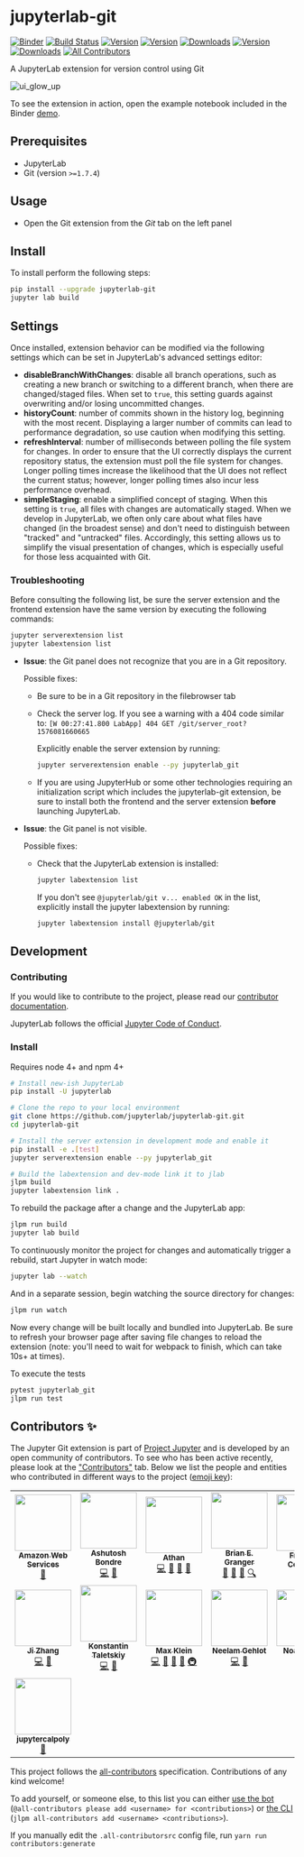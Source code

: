 # jupyterlab-git

[![Binder](https://mybinder.org/badge_logo.svg)](https://mybinder.org/v2/gh/jupyterlab/jupyterlab-git/master?urlpath=lab/tree/examples/demo.ipynb) [![Build Status](https://travis-ci.org/jupyterlab/jupyterlab-git.svg?branch=master)](https://travis-ci.org/jupyterlab/jupyterlab-git) [![Version](https://img.shields.io/npm/v/@jupyterlab/git.svg)](https://www.npmjs.com/package/@jupyterlab/git) [![Version](https://img.shields.io/pypi/v/jupyterlab-git.svg)](https://pypi.org/project/jupyterlab-git/) [![Downloads](https://img.shields.io/npm/dm/@jupyterlab/git.svg)](https://www.npmjs.com/package/@jupyterlab/git) [![Version](https://img.shields.io/conda/vn/conda-forge/jupyterlab-git.svg)](https://anaconda.org/conda-forge/jupyterlab-git) [![Downloads](https://img.shields.io/conda/dn/conda-forge/jupyterlab-git.svg)](https://anaconda.org/conda-forge/jupyterlab-git)<!-- ALL-CONTRIBUTORS-BADGE:START - Do not remove or modify this section -->
[![All Contributors](https://img.shields.io/badge/all_contributors-15-orange.svg?style=flat-square)](#contributors-)

<!-- ALL-CONTRIBUTORS-BADGE:END -->

A JupyterLab extension for version control using Git

![ui_glow_up](./docs/figs/demo-0-10-0.gif)

To see the extension in action, open the example notebook included in the Binder [demo](https://mybinder.org/v2/gh/jupyterlab/jupyterlab-git/master?urlpath=lab/tree/examples/demo.ipynb).

## Prerequisites

- JupyterLab
- Git (version `>=1.7.4`)

## Usage

- Open the Git extension from the _Git_ tab on the left panel

## Install

To install perform the following steps:

```bash
pip install --upgrade jupyterlab-git
jupyter lab build
```

## Settings

Once installed, extension behavior can be modified via the following settings which can be set in JupyterLab's advanced settings editor:

- **disableBranchWithChanges**: disable all branch operations, such as creating a new branch or switching to a different branch, when there are changed/staged files. When set to `true`, this setting guards against overwriting and/or losing uncommitted changes.
- **historyCount**: number of commits shown in the history log, beginning with the most recent. Displaying a larger number of commits can lead to performance degradation, so use caution when modifying this setting.
- **refreshInterval**: number of milliseconds between polling the file system for changes. In order to ensure that the UI correctly displays the current repository status, the extension must poll the file system for changes. Longer polling times increase the likelihood that the UI does not reflect the current status; however, longer polling times also incur less performance overhead.
- **simpleStaging**: enable a simplified concept of staging. When this setting is `true`, all files with changes are automatically staged. When we develop in JupyterLab, we often only care about what files have changed (in the broadest sense) and don't need to distinguish between "tracked" and "untracked" files. Accordingly, this setting allows us to simplify the visual presentation of changes, which is especially useful for those less acquainted with Git.

### Troubleshooting

Before consulting the following list, be sure the server extension and the frontend extension have the same version by executing the following commands:

```bash
jupyter serverextension list
jupyter labextension list
```

- **Issue**: the Git panel does not recognize that you are in a Git repository.

  Possible fixes:

  - Be sure to be in a Git repository in the filebrowser tab

  - Check the server log. If you see a warning with a 404 code similar to:
    `[W 00:27:41.800 LabApp] 404 GET /git/server_root?1576081660665`

    Explicitly enable the server extension by running:

    ```bash
    jupyter serverextension enable --py jupyterlab_git
    ```

  - If you are using JupyterHub or some other technologies requiring an initialization script which includes the jupyterlab-git extension, be sure to install both the frontend and the server extension **before** launching JupyterLab.

- **Issue**: the Git panel is not visible.

  Possible fixes:

  - Check that the JupyterLab extension is installed:

    ```bash
    jupyter labextension list
    ```

    If you don't see `@jupyterlab/git v... enabled OK` in the list, explicitly install the jupyter labextension by running:

    ```bash
    jupyter labextension install @jupyterlab/git
    ```

## Development

### Contributing

If you would like to contribute to the project, please read our [contributor documentation](https://github.com/jupyterlab/jupyterlab/blob/master/CONTRIBUTING.md).

JupyterLab follows the official [Jupyter Code of Conduct](https://github.com/jupyter/governance/blob/master/conduct/code_of_conduct.md).

### Install

Requires node 4+ and npm 4+

```bash
# Install new-ish JupyterLab
pip install -U jupyterlab

# Clone the repo to your local environment
git clone https://github.com/jupyterlab/jupyterlab-git.git
cd jupyterlab-git

# Install the server extension in development mode and enable it
pip install -e .[test]
jupyter serverextension enable --py jupyterlab_git

# Build the labextension and dev-mode link it to jlab
jlpm build
jupyter labextension link .
```

To rebuild the package after a change and the JupyterLab app:

```bash
jlpm run build
jupyter lab build
```

To continuously monitor the project for changes and automatically trigger a rebuild, start Jupyter in watch mode:

```bash
jupyter lab --watch
```

And in a separate session, begin watching the source directory for changes:

```bash
jlpm run watch
```

Now every change will be built locally and bundled into JupyterLab. Be sure to refresh your browser page after saving file changes to reload the extension (note: you'll need to wait for webpack to finish, which can take 10s+ at times).

To execute the tests

```bash
pytest jupyterlab_git
jlpm run test
```

## Contributors ✨

The Jupyter Git extension is part of [Project Jupyter](http://jupyter.org/) and is developed by an open community of contributors. To see who has been active recently, please look at the ["Contributors"](https://github.com/jupyterlab/jupyterlab-git/graphs/contributors) tab. Below we list the people and entities who contributed in different ways to the project ([emoji key](https://allcontributors.org/docs/en/emoji-key)):

<!-- ALL-CONTRIBUTORS-LIST:START - Do not remove or modify this section -->
<!-- prettier-ignore-start -->
<!-- markdownlint-disable -->
<table>
  <tr>
    <td align="center"><a href="https://amazon.com/aws"><img src="https://avatars3.githubusercontent.com/u/2232217?v=4" width="100px;" alt=""/><br /><sub><b>Amazon Web Services</b></sub></a><br /><a href="#financial-aws" title="">🤝</a></td>
    <td align="center"><a href="https://github.com/ashutoshbondre"><img src="https://avatars0.githubusercontent.com/u/13174154?v=4" width="100px;" alt=""/><br /><sub><b>Ashutosh Bondre</b></sub></a><br /><a href="https://github.com/jupyterlab/jupyterlab-git/commits?author=ashutoshbondre" title="Code">💻</a> <a href="https://github.com/jupyterlab/jupyterlab-git/pulls?q=is%3Apr+reviewed-by%3Aashutoshbondre" title="Reviewed Pull Requests">👀</a></td>
    <td align="center"><a href="https://github.com/stdlib-js/stdlib"><img src="https://avatars0.githubusercontent.com/u/2643044?v=4" width="100px;" alt=""/><br /><sub><b>Athan</b></sub></a><br /><a href="https://github.com/jupyterlab/jupyterlab-git/commits?author=kgryte" title="Code">💻</a> <a href="https://github.com/jupyterlab/jupyterlab-git/pulls?q=is%3Apr+reviewed-by%3Akgryte" title="Reviewed Pull Requests">👀</a> <a href="#projectManagement-kgryte" title="Project Management">📆</a> <a href="#design-kgryte" title="Design">🎨</a></td>
    <td align="center"><a href="https://github.com/ellisonbg"><img src="https://avatars3.githubusercontent.com/u/27600?v=4" width="100px;" alt=""/><br /><sub><b>Brian E. Granger</b></sub></a><br /><a href="#projectManagement-ellisonbg" title="Project Management">📆</a> <a href="#design-ellisonbg" title="Design">🎨</a> <a href="#ideas-ellisonbg" title="Ideas, Planning, & Feedback">🤔</a> <a href="#fundingFinding-ellisonbg" title="Funding Finding">🔍</a></td>
    <td align="center"><a href="https://github.com/fcollonval"><img src="https://avatars1.githubusercontent.com/u/8435071?v=4" width="100px;" alt=""/><br /><sub><b>Frédéric Collonval</b></sub></a><br /><a href="#maintenance-fcollonval" title="Maintenance">🚧</a></td>
    <td align="center"><a href="https://github.com/hzarea"><img src="https://avatars1.githubusercontent.com/u/27518229?v=4" width="100px;" alt=""/><br /><sub><b>Hana Zarea</b></sub></a><br /><a href="https://github.com/jupyterlab/jupyterlab-git/commits?author=hzarea" title="Code">💻</a> <a href="https://github.com/jupyterlab/jupyterlab-git/pulls?q=is%3Apr+reviewed-by%3Ahzarea" title="Reviewed Pull Requests">👀</a></td>
    <td align="center"><a href="https://github.com/jaipreet-s"><img src="https://avatars1.githubusercontent.com/u/43826141?v=4" width="100px;" alt=""/><br /><sub><b>Jaipreet Singh</b></sub></a><br /><a href="#projectManagement-jaipreet-s" title="Project Management">📆</a> <a href="https://github.com/jupyterlab/jupyterlab-git/pulls?q=is%3Apr+reviewed-by%3Ajaipreet-s" title="Reviewed Pull Requests">👀</a> <a href="https://github.com/jupyterlab/jupyterlab-git/commits?author=jaipreet-s" title="Code">💻</a> <a href="#design-jaipreet-s" title="Design">🎨</a></td>
  </tr>
  <tr>
    <td align="center"><a href="https://github.com/zzhangjii"><img src="https://avatars3.githubusercontent.com/u/11495372?v=4" width="100px;" alt=""/><br /><sub><b>Ji Zhang</b></sub></a><br /><a href="https://github.com/jupyterlab/jupyterlab-git/commits?author=zzhangjii" title="Code">💻</a> <a href="https://github.com/jupyterlab/jupyterlab-git/pulls?q=is%3Apr+reviewed-by%3Azzhangjii" title="Reviewed Pull Requests">👀</a></td>
    <td align="center"><a href="http://taletskiy.com"><img src="https://avatars0.githubusercontent.com/u/8834829?v=4" width="100px;" alt=""/><br /><sub><b>Konstantin Taletskiy</b></sub></a><br /><a href="https://github.com/jupyterlab/jupyterlab-git/commits?author=ktaletsk" title="Code">💻</a> <a href="https://github.com/jupyterlab/jupyterlab-git/pulls?q=is%3Apr+reviewed-by%3Aktaletsk" title="Reviewed Pull Requests">👀</a></td>
    <td align="center"><a href="https://www.linkedin.com/in/max-klein-b514419"><img src="https://avatars2.githubusercontent.com/u/2263641?v=4" width="100px;" alt=""/><br /><sub><b>Max Klein</b></sub></a><br /><a href="https://github.com/jupyterlab/jupyterlab-git/commits?author=telamonian" title="Code">💻</a> <a href="https://github.com/jupyterlab/jupyterlab-git/pulls?q=is%3Apr+reviewed-by%3Atelamonian" title="Reviewed Pull Requests">👀</a> <a href="#projectManagement-telamonian" title="Project Management">📆</a> <a href="#design-telamonian" title="Design">🎨</a> <a href="#infra-telamonian" title="Infrastructure (Hosting, Build-Tools, etc)">🚇</a></td>
    <td align="center"><a href="https://github.com/neelamgehlot"><img src="https://avatars2.githubusercontent.com/u/15882916?v=4" width="100px;" alt=""/><br /><sub><b>Neelam Gehlot</b></sub></a><br /><a href="https://github.com/jupyterlab/jupyterlab-git/commits?author=neelamgehlot" title="Code">💻</a> <a href="https://github.com/jupyterlab/jupyterlab-git/pulls?q=is%3Apr+reviewed-by%3Aneelamgehlot" title="Reviewed Pull Requests">👀</a></td>
    <td align="center"><a href="http://noahstapp.com/"><img src="https://avatars0.githubusercontent.com/u/30483654?v=4" width="100px;" alt=""/><br /><sub><b>Noah Stapp</b></sub></a><br /><a href="https://github.com/jupyterlab/jupyterlab-git/commits?author=NoahStapp" title="Code">💻</a> <a href="https://github.com/jupyterlab/jupyterlab-git/pulls?q=is%3Apr+reviewed-by%3ANoahStapp" title="Reviewed Pull Requests">👀</a></td>
    <td align="center"><a href="https://www.saulshanabrook.com/"><img src="https://avatars1.githubusercontent.com/u/1186124?v=4" width="100px;" alt=""/><br /><sub><b>Saul Shanabrook</b></sub></a><br /><a href="https://github.com/jupyterlab/jupyterlab-git/commits?author=saulshanabrook" title="Code">💻</a> <a href="#projectManagement-saulshanabrook" title="Project Management">📆</a> <a href="https://github.com/jupyterlab/jupyterlab-git/pulls?q=is%3Apr+reviewed-by%3Asaulshanabrook" title="Reviewed Pull Requests">👀</a> <a href="#infra-saulshanabrook" title="Infrastructure (Hosting, Build-Tools, etc)">🚇</a></td>
    <td align="center"><a href="https://www.deshaw.com/"><img src="https://avatars0.githubusercontent.com/u/2298205?v=4" width="100px;" alt=""/><br /><sub><b>The D. E. Shaw Group</b></sub></a><br /><a href="#financial-deshaw" title="">🤝</a></td>
  </tr>
  <tr>
    <td align="center"><a href="https://github.com/jupytercalpoly"><img src="https://avatars0.githubusercontent.com/u/19445175?v=4" width="100px;" alt=""/><br /><sub><b>jupytercalpoly</b></sub></a><br /><a href="#financial-jupytercalpoly" title="">🤝</a></td>
  </tr>
</table>

<!-- markdownlint-enable -->
<!-- prettier-ignore-end -->

<!-- ALL-CONTRIBUTORS-LIST:END -->

This project follows the [all-contributors](https://github.com/all-contributors/all-contributors) specification. Contributions of any kind welcome!

To add yourself, or someone else, to this list you can either [use the bot](https://allcontributors.org/docs/en/bot/usage) (`@all-contributors please add <username> for <contributions>`) or [the CLI](https://allcontributors.org/docs/en/cli/usage) (`jlpm all-contributors add <username> <contributions>`).

If you manually edit the `.all-contributorsrc` config file, run `yarn run contributors:generate`
